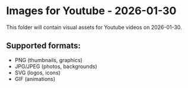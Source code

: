 # Images for Youtube - 2026-01-30

This folder will contain visual assets for Youtube videos on 2026-01-30.

## Supported formats:
- PNG (thumbnails, graphics)
- JPG/JPEG (photos, backgrounds)
- SVG (logos, icons)
- GIF (animations)
